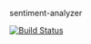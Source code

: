 sentiment-analyzer

[![Build Status](https://travis-ci.org/GeorgiosGoniotakis/sentiment-analyzer.svg?branch=master)](https://travis-ci.org/GeorgiosGoniotakis/sentiment-analyzer)
